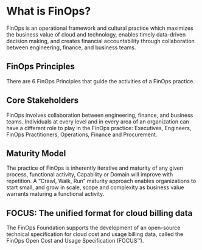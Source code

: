 # What is FinOps?

FinOps is an operational framework and cultural practice which maximizes the business value of cloud and technology, enables timely data-driven decision making, and creates financial accountability through collaboration between engineering, finance, and business teams.

## FinOps Principles

There are 6 FinOps Principles that guide the activities of a FinOps practice.

## Core Stakeholders

FinOps involves collaboration between engineering, finance, and business teams. Individuals at every level and in every area of an organization can have a different role to play in the FinOps practice: Executives, Engineers, FinOps Practitioners, Operations, Finance and Procurement.

## Maturity Model

The practice of FinOps is inherently iterative and maturity of any given process, functional activity, Capability or Domain will improve with repetition. A “Crawl, Walk, Run” maturity approach enables organizations to start small, and grow in scale, scope and complexity as business value warrants maturing a functional activity.

## FOCUS: The unified format for cloud billing data

The FinOps Foundation supports the development of an open-source technical specification for cloud cost and usage billing data, called the FinOps Open Cost and Usage Specification (FOCUS™).
